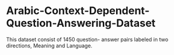 # Arabic-Context-Dependent-Question-Answering-Dataset
This dataset consist of 1450 question- answer pairs labeled in two directions, Meaning and Language. 
